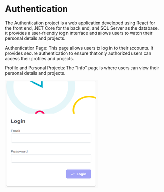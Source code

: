 # Authentication

The Authentication project is a web application developed using React for the front end, 
.NET Core for the back end, and SQL Server as the database. 
It provides a user-friendly login interface and allows users to watch their personal details and projects.

Authentication Page: 
This page allows users to log in to their accounts. 
It provides secure authentication to ensure that only authorized users can access their profiles and projects.

Profile and Personal Projects: 
The "Info" page is where users can view their personal details and projects.
<br/>

<kbd><img src="/Frontend/public/assets/loginImage.PNG" width="300" height="350"></kbd>
